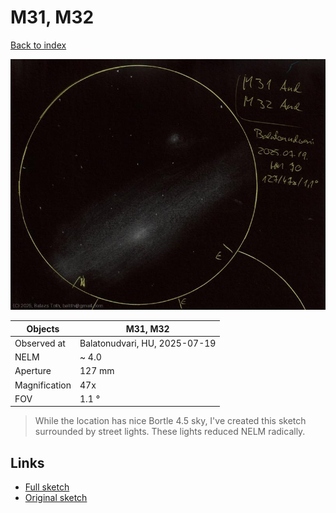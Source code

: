 # M31, M32

[Back to index](../main.md)


![M31, M32](../img/m31-m32-20250722.jpg)

Objects | M31, M32
-|-
Observed at | Balatonudvari, HU, 2025-07-19
NELM | ~ 4.0
Aperture | 127 mm
Magnification | 47x
FOV | 1.1 °


> While the location has nice Bortle 4.5 sky, I've created
> this sketch surrounded by street lights. These lights reduced
> NELM radically.

## Links

- [Full sketch](../img/m31-m32-gamma-and-20250722.jpg)
- [Original sketch](../scan/20250722_2.jpg)
